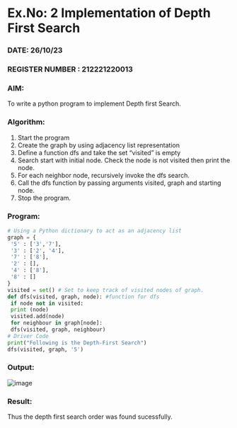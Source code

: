 # Ex.No: 2  Implementation of Depth First Search
### DATE:       26/10/23                                                                     
### REGISTER NUMBER : 212221220013
### AIM: 
To write a python program to implement Depth first Search. 
### Algorithm:
1. Start the program
2. Create the graph by using adjacency list representation
3. Define a function dfs and take the set “visited” is empty 
4. Search start with initial node. Check the node is not visited then print the node.
5. For each neighbor node, recursively invoke the dfs search.
6. Call the dfs function by passing arguments visited, graph and starting node.
7. Stop the program.
### Program:
```py
# Using a Python dictionary to act as an adjacency list
graph = {
 '5' : ['3','7'],
 '3' : ['2', '4'],
 '7' : ['8'],
 '2' : [],
 '4' : ['8'],
 '8' : []
}
visited = set() # Set to keep track of visited nodes of graph.
def dfs(visited, graph, node): #function for dfs
 if node not in visited:
 print (node)
 visited.add(node)
 for neighbour in graph[node]:
 dfs(visited, graph, neighbour)
# Driver Code
print("Following is the Depth-First Search")
dfs(visited, graph, '5')
```










### Output:
![image](https://github.com/DrUmaRaniV/AI_Lab_2023-24/assets/103019882/373841af-7493-415d-aed7-b048b275aba6)




### Result:
Thus the depth first search order was found sucessfully.
